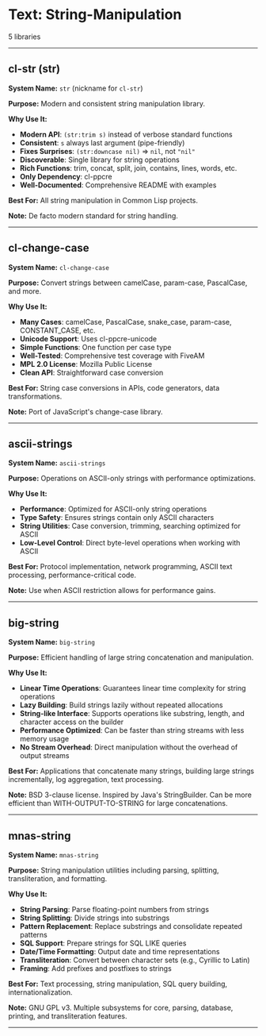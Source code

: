 # Text: String-Manipulation

5 libraries

---

## cl-str (str)

**System Name:** `str` (nickname for `cl-str`)

**Purpose:** Modern and consistent string manipulation library.

**Why Use It:**
- **Modern API**: `(str:trim s)` instead of verbose standard functions
- **Consistent**: `s` always last argument (pipe-friendly)
- **Fixes Surprises**: `(str:downcase nil)` => `nil`, not `"nil"`
- **Discoverable**: Single library for string operations
- **Rich Functions**: trim, concat, split, join, contains, lines, words, etc.
- **Only Dependency**: cl-ppcre
- **Well-Documented**: Comprehensive README with examples

**Best For:** All string manipulation in Common Lisp projects.

**Note:** De facto modern standard for string handling.

---


## cl-change-case

**System Name:** `cl-change-case`

**Purpose:** Convert strings between camelCase, param-case, PascalCase, and more.

**Why Use It:**
- **Many Cases**: camelCase, PascalCase, snake_case, param-case, CONSTANT_CASE, etc.
- **Unicode Support**: Uses cl-ppcre-unicode
- **Simple Functions**: One function per case type
- **Well-Tested**: Comprehensive test coverage with FiveAM
- **MPL 2.0 License**: Mozilla Public License
- **Clean API**: Straightforward case conversion

**Best For:** String case conversions in APIs, code generators, data transformations.

**Note:** Port of JavaScript's change-case library.

---


## ascii-strings

**System Name:** `ascii-strings`

**Purpose:** Operations on ASCII-only strings with performance optimizations.

**Why Use It:**
- **Performance**: Optimized for ASCII-only string operations
- **Type Safety**: Ensures strings contain only ASCII characters
- **String Utilities**: Case conversion, trimming, searching optimized for ASCII
- **Low-Level Control**: Direct byte-level operations when working with ASCII

**Best For:** Protocol implementation, network programming, ASCII text processing, performance-critical code.

**Note:** Use when ASCII restriction allows for performance gains.

---


## big-string

**System Name:** `big-string`

**Purpose:** Efficient handling of large string concatenation and manipulation.

**Why Use It:**
- **Linear Time Operations**: Guarantees linear time complexity for string operations
- **Lazy Building**: Build strings lazily without repeated allocations
- **String-like Interface**: Supports operations like substring, length, and character access on the builder
- **Performance Optimized**: Can be faster than string streams with less memory usage
- **No Stream Overhead**: Direct manipulation without the overhead of output streams

**Best For:** Applications that concatenate many strings, building large strings incrementally, log aggregation, text processing.

**Note:** BSD 3-clause license. Inspired by Java's StringBuilder. Can be more efficient than WITH-OUTPUT-TO-STRING for large concatenations.

---


## mnas-string

**System Name:** `mnas-string`

**Purpose:** String manipulation utilities including parsing, splitting, transliteration, and formatting.

**Why Use It:**
- **String Parsing**: Parse floating-point numbers from strings
- **String Splitting**: Divide strings into substrings
- **Pattern Replacement**: Replace substrings and consolidate repeated patterns
- **SQL Support**: Prepare strings for SQL LIKE queries
- **Date/Time Formatting**: Output date and time representations
- **Transliteration**: Convert between character sets (e.g., Cyrillic to Latin)
- **Framing**: Add prefixes and postfixes to strings

**Best For:** Text processing, string manipulation, SQL query building, internationalization.

**Note:** GNU GPL v3. Multiple subsystems for core, parsing, database, printing, and transliteration features.

---



